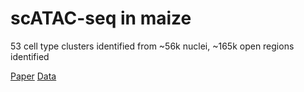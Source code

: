 # scATAC-seq in maize

53 cell type clusters identified from ~56k nuclei, ~165k open regions identified

[Paper](https://doi.org/10.1016/j.cell.2021.04.014)
[Data](https://www.ncbi.nlm.nih.gov/geo/query/acc.cgi?acc=GSE155178)


